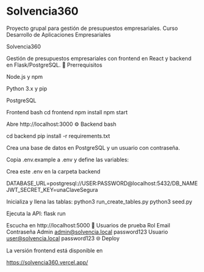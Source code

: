 # Solvencia360
Proyecto grupal para gestión de presupuestos empresariales. Curso Desarrollo de Aplicaciones Empresariales


Solvencia360

Gestión de presupuestos empresariales con frontend en React y backend en Flask/PostgreSQL.
🚀 Prerrequisitos

Node.js y npm

Python 3.x y pip

PostgreSQL

Frontend
bash
cd frontend
npm install
npm start

Abre http://localhost:3000
⚙️ Backend
bash

cd backend
pip install -r requirements.txt

Crea una base de datos en PostgreSQL y un usuario con contraseña.

Copia .env.example a .env y define las variables:

Crea este .env en la carpeta backend

DATABASE_URL=postgresql://USER:PASSWORD@localhost:5432/DB_NAME
JWT_SECRET_KEY=unaClaveSegura

Inicializa y llena las tablas:
python3 run_create_tables.py
python3 seed.py

Ejecuta la API:
flask run

Escucha en http://localhost:5000
🔐 Usuarios de prueba
Rol	Email	Contraseña
Admin	admin@solvencia.local	password123
Usuario	user@solvencia.local	password123
🌐 Deploy

La versión frontend está disponible en 

https://solvencia360.vercel.app/